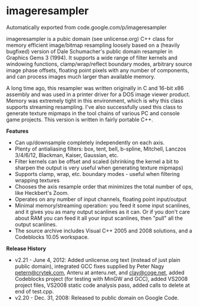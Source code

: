 # imageresampler
Automatically exported from code.google.com/p/imageresampler

imageresampler is a pubic domain (see unlicense.org) C++ class for memory efficient image/bitmap resampling loosely based on a (heavily bugfixed) version of Dale Schumacher's public domain resampler in Graphics Gems 3 (1994). It supports a wide range of filter kernels and windowing functions, clamp/wrap/reflect boundary modes, arbitrary source image phase offsets, floating point pixels with any number of components, and can process images much larger than available memory.

A long time ago, this resampler was written originally in C and 16-bit x86 assembly and was used in a printer driver for a DOS image viewer product. Memory was extremely tight in this environment, which is why this class supports streaming resampling. I've also successfully used this class to generate texture mipmaps in the tool chains of various PC and console game projects. This version is written in fairly portable C++.

**Features**

- Can up/downsample completely independently on each axis.
- Plenty of antialiasing filters: box, tent, bell, b-spline, Mitchell, Lanczos 3/4/6/12, Blackman, Kaiser, Gaussian, etc.
- Filter kernels can be offset and scaled (shrinking the kernel a bit to sharpen the output is very useful when generating texture mipmaps)
- Supports clamp, wrap, etc. boundary modes - useful when filtering wrapping textures
- Chooses the axis resample order that minimizes the total number of ops, like Heckbert's Zoom.
- Operates on any number of input channels, floating point input/output
- Minimal memory/streaming operation: you feed it some input scanlines, and it gives you as many output scanlines as it can. Or if you don't care about RAM you can feed it all your input scanlines, then "pull" all the output scanlines.
- The source archive includes Visual C++ 2005 and 2008 solutions, and a Codeblocks 10.05 workspace.

**Release History**

- v2.21 - June 4, 2012: Added unlicense.org text (instead of just plain public domain), integrated GCC fixes supplied by Peter Nagy <petern@crytek.com>, Anteru at anteru.net, and clay@coge.net, added Codeblocks project (for testing with MinGW and GCC), added VS2008 project files, VS2008 static code analysis pass, added calls to delete at end of test.cpp.
- v2.20 - Dec. 31, 2008: Released to public domain on Google Code.
